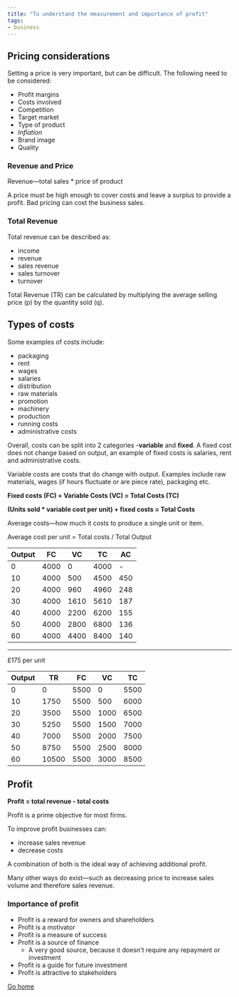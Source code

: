 ```yaml
---
title: "To understand the measurement and importance of profit"
tags:
- business
---
```


## Pricing considerations
Setting a price is very important, but can be difficult. The following need to be considered:

- Profit margins
- Costs involved
- Competition
- Target market
- Type of product
- *Inflation*
- Brand image
- Quality

### Revenue and Price

Revenue—total sales * price of product

A price must be high enough to cover costs and leave a surplus to provide a profit. Bad pricing can cost the business sales.

### Total Revenue

Total revenue can be described as:

- income
- revenue
- sales revenue
- sales turnover
- turnover

Total Revenue (TR) can be calculated by multiplying the average selling price (p) by the quantity sold (q).

## Types of costs

Some examples of costs include:

- packaging
- rent
- wages
- salaries
- distribution
- raw materials
- promotion
- machinery
- production
- running costs
- administrative costs

Overall, costs can be split into 2 categories -**variable** and **fixed**. A fixed cost does not change based on output, an example of fixed costs is salaries, rent and administrative costs.

Variable costs are costs that do change with output. Examples include raw materials, wages (if hours fluctuate or are piece rate), packaging etc.

**Fixed costs (FC) + Variable Costs (VC) = Total Costs (TC)**

**(Units sold * variable cost per unit) + fixed costs = Total Costs**

Average costs—how much it costs to produce a single unit or item.

Average cost per unit = Total costs / Total Output

| Output | FC   | VC   | TC   | AC  |
|--------|------|------|------|-----|
| 0      | 4000 | 0    | 4000 | -   |
| 10     | 4000 | 500  | 4500 | 450 |
| 20     | 4000 | 960  | 4960 | 248 |
| 30     | 4000 | 1610 | 5610 | 187 |
| 40     | 4000 | 2200 | 6200 | 155 |
| 50     | 4000 | 2800 | 6800 | 136 |
| 60     | 4000 | 4400 | 8400 | 140 |

---

£175 per unit

| Output | TR    | FC   | VC   | TC   |
|--------|-------|------|------|------|
| 0      | 0     | 5500 | 0    | 5500 |
| 10     | 1750  | 5500 | 500  | 6000 |
| 20     | 3500  | 5500 | 1000 | 6500 |
| 30     | 5250  | 5500 | 1500 | 7000 |
| 40     | 7000  | 5500 | 2000 | 7500 |
| 50     | 8750  | 5500 | 2500 | 8000 |
| 60     | 10500 | 5500 | 3000 | 8500 |

## Profit

**Profit = total revenue - total costs**

Profit is a prime objective for most firms.

To improve profit businesses can:
- increase sales revenue
- decrease costs

A combination of both is the ideal way of achieving additional profit.

Many other ways do exist—such as decreasing price to increase sales volume and therefore sales revenue.

### Importance of profit

- Profit is a reward for owners and shareholders
- Profit is a motivator
- Profit is a measure of success
- Profit is a source of finance
	- A very good source, because it doesn't require any repayment or investment
- Profit is a guide for future investment
- Profit is attractive to stakeholders






[Go home](/)